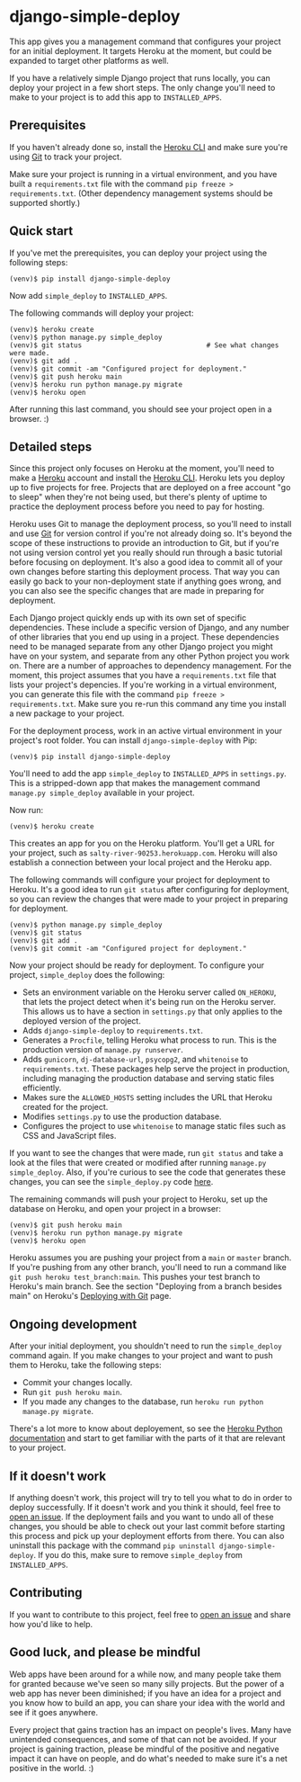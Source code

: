 django-simple-deploy
===

This app gives you a management command that configures your project for an initial deployment. It targets Heroku at the moment, but could be expanded to target other platforms as well.

If you have a relatively simple Django project that runs locally, you can deploy your project in a few short steps. The only change you'll need to make to your project is to add this app to `INSTALLED_APPS`.

Prerequisites
---

If you haven't already done so, install the [Heroku CLI](https://devcenter.heroku.com/articles/heroku-cli) and make sure you're using [Git](https://git-scm.com) to track your project.

Make sure your project is running in a virtual environment, and you have built a `requirements.txt` file with the command `pip freeze > requirements.txt`. (Other dependency management systems should be supported shortly.)

Quick start
---

If you've met the prerequisites, you can deploy your project using the following steps:

```
(venv)$ pip install django-simple-deploy
```

Now add `simple_deploy` to `INSTALLED_APPS`.

The following commands will deploy your project:

```
(venv)$ heroku create
(venv)$ python manage.py simple_deploy
(venv)$ git status                               # See what changes were made.
(venv)$ git add .
(venv)$ git commit -am "Configured project for deployment."
(venv)$ git push heroku main
(venv)$ heroku run python manage.py migrate
(venv)$ heroku open
```

After running this last command, you should see your project open in a browser. :)

Detailed steps
---

Since this project only focuses on Heroku at the moment, you'll need to make a [Heroku](https://heroku.com/) account and install the [Heroku CLI](https://devcenter.heroku.com/articles/heroku-cli). Heroku lets you deploy up to five projects for free. Projects that are deployed on a free account "go to sleep" when they're not being used, but there's plenty of uptime to practice the deployment process before you need to pay for hosting.

Heroku uses Git to manage the deployment process, so you'll need to install and use [Git](https://git-scm.com) for version control if you're not already doing so. It's beyond the scope of these instructions to provide an introduction to Git, but if you're not using version control yet you really should run through a basic tutorial before focusing on deployment. It's also a good idea to commit all of your own changes before starting this deployment process. That way you can easily go back to your non-deployment state if anything goes wrong, and you can also see the specific changes that are made in preparing for deployment.

Each Django project quickly ends up with its own set of specific dependencies. These include a specific version of Django, and any number of other libraries that you end up using in a project. These dependencies need to be managed separate from any other Django project you might have on your system, and separate from any other Python project you work on. There are a number of approaches to dependency management. For the moment, this project assumes that you have a `requirements.txt` file that lists your project's depencies. If you're working in a virtual environment, you can generate this file with the command `pip freeze > requirements.txt`. Make sure you re-run this command any time you install a new package to your project.

For the deployment process, work in an active virtual environment in your project's root folder. You can install `django-simple-deploy` with Pip:

```
(venv)$ pip install django-simple-deploy
```

You'll need to add the app `simple_deploy` to `INSTALLED_APPS` in `settings.py`. This is a stripped-down app that makes the management command `manage.py simple_deploy` available in your project.

Now run:

```
(venv)$ heroku create
```

This creates an app for you on the Heroku platform. You'll get a URL for your project, such as `salty-river-90253.herokuapp.com`. Heroku will also establish a connection between your local project and the Heroku app.

The following commands will configure your project for deployment to Heroku. It's a good idea to run `git status` after configuring for deployment, so you can review the changes that were made to your project in preparing for deployment.

```
(venv)$ python manage.py simple_deploy
(venv)$ git status
(venv)$ git add .
(venv)$ git commit -am "Configured project for deployment."
```

Now your project should be ready for deployment. To configure your project, `simple_deploy` does the following:

- Sets an environment variable on the Heroku server called `ON_HEROKU`, that lets the project detect when it's being run on the Heroku server. This allows us to have a section in `settings.py` that only applies to the deployed version of the project.
- Adds `django-simple-deploy` to `requirements.txt`.
- Generates a `Procfile`, telling Heroku what process to run. This is the production version of `manage.py runserver`.
- Adds `gunicorn`, `dj-database-url`, `psycopg2`, and `whitenoise` to `requirements.txt`. These packages help serve the project in production, including managing the production database and serving static files efficiently.
- Makes sure the `ALLOWED_HOSTS` setting includes the URL that Heroku created for the project.
- Modifies `settings.py` to use the production database.
- Configures the project to use `whitenoise` to manage static files such as CSS and JavaScript files.

If you want to see the changes that were made, run `git status` and take a look at the files that were created or modified after running `manage.py simple_deploy`. Also, if you're curious to see the code that generates these changes, you can see the `simple_deploy.py` code [here](https://github.com/ehmatthes/django-simple-deploy/blob/main/simple_deploy/management/commands/simple_deploy.py).

The remaining commands will push your project to Heroku, set up the database on Heroku, and open your project in a browser:

```
(venv)$ git push heroku main
(venv)$ heroku run python manage.py migrate
(venv)$ heroku open
```

Heroku assumes you are pushing your project from a `main` or `master` branch. If you're pushing from any other branch, you'll need to run a command like `git push heroku test_branch:main`. This pushes your test branch to Heroku's main branch. See the section "Deploying from a branch besides main" on Heroku's [Deploying with Git](https://devcenter.heroku.com/articles/git#deploying-code) page.

Ongoing development
---

After your initial deployment, you shouldn't need to run the `simple_deploy` command again. If you make changes to your project and want to push them to Heroku, take the following steps:

- Commit your changes locally.
- Run `git push heroku main`.
- If you made any changes to the database, run `heroku run python manage.py migrate`.

There's a lot more to know about deployement, so see the [Heroku Python documentation](https://devcenter.heroku.com/categories/python-support) and start to get familiar with the parts of it that are relevant to your project.

If it doesn't work
----

If anything doesn't work, this project will try to tell you what to do in order to deploy successfully. If it doesn't work and you think it should, feel free to [open an issue](https://github.com/ehmatthes/django-simple-deploy/issues). If the deployment fails and you want to undo all of these changes, you should be able to check out your last commit before starting this process and pick up your deployment efforts from there. You can also uninstall this package with the command `pip uninstall django-simple-deploy`. If you do this, make sure to remove `simple_deploy` from `INSTALLED_APPS`.

Contributing
---

If you want to contribute to this project, feel free to [open an issue](https://github.com/ehmatthes/django-simple-deploy/issues) and share how you'd like to help.

Good luck, and please be mindful
---

Web apps have been around for a while now, and many people take them for granted because we've seen so many silly projects. But the power of a web app has never been diminished; if you have an idea for a project and you know how to build an app, you can share your idea with the world and see if it goes anywhere.

Every project that gains traction has an impact on people's lives. Many have unintended consequences, and some of that can not be avoided. If your project is gaining traction, please be mindful of the positive and negative impact it can have on people, and do what's needed to make sure it's a net positive in the world. :)